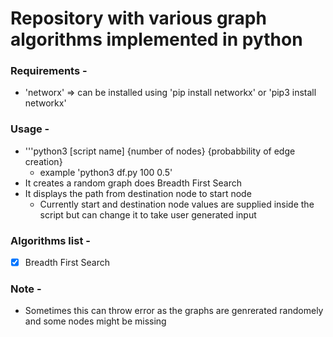 # Repository with various graph algorithms implemented in python

### Requirements -
  - 'networx' => can be installed using 'pip install networkx' or 'pip3 install networkx'
  
### Usage -
  - '''python3 [script name] {number of nodes} {probabbility of edge creation}
    - example 'python3 df.py 100 0.5'
  - It creates a random graph does Breadth First Search 
  - It displays the path from destination node to start node
    - Currently start and destination node values are supplied inside the script but can change it to take user generated input
  

### Algorithms list -

- [x] Breadth First Search



### Note -
- Sometimes this can throw error as the graphs are genrerated randomely and some nodes might be missing
